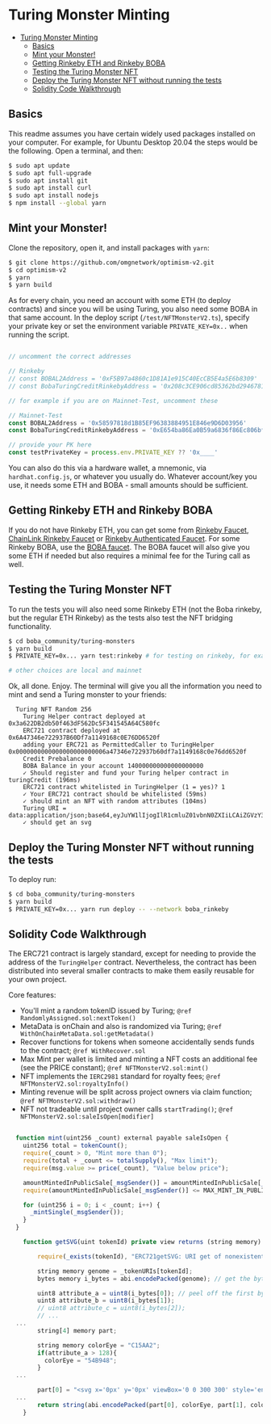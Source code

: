 # Turing Monster Minting

- [Turing Monster Minting](#turing-monster-minting)
  * [Basics](#basics)
  * [Mint your Monster!](#mint-your-monster)
  * [Getting Rinkeby ETH and Rinkeby BOBA](#getting-rinkeby-eth-and-rinkeby-boba)
  * [Testing the Turing Monster NFT](#testing-the-turing-monster-nft)
  * [Deploy the Turing Monster NFT without running the tests](#deploy-the-turing-monster-nft-without-running-the-tests)
  * [Solidity Code Walkthrough](#solidity-code-walkthrough)

## Basics

This readme assumes you have certain widely used packages installed on your computer. For example, for Ubuntu Desktop 20.04 the steps would be the following. Open a terminal, and then:

```bash
$ sudo apt update
$ sudo apt full-upgrade
$ sudo apt install git
$ sudo apt install curl
$ sudo apt install nodejs
$ npm install --global yarn
```

## Mint your Monster!

Clone the repository, open it, and install packages with `yarn`:

```bash
$ git clone https://github.com/omgnetwork/optimism-v2.git
$ cd optimism-v2
$ yarn
$ yarn build
```

As for every chain, you need an account with some ETH (to deploy contracts) and since you will be using Turing, you also need some BOBA in that same account. In the deploy script (`/test/NFTMonsterV2.ts`), specify your private key or set the environment variable `PRIVATE_KEY=0x..` when running the script.

```javascript

// uncomment the correct addresses

// Rinkeby
// const BOBAL2Address = '0xF5B97a4860c1D81A1e915C40EcCB5E4a5E6b8309'
// const BobaTuringCreditRinkebyAddress = '0x208c3CE906cd85362bd29467819d3AcbE5FC1614'

// for example if you are on Mainnet-Test, uncomment these

// Mainnet-Test
const BOBAL2Address = '0x58597818d1B85EF96383884951E846e9D6D03956'
const BobaTuringCreditRinkebyAddress = '0xE654ba86Ea0B59a6836f86Ec806bfC9449D0aD0A'

// provide your PK here
const testPrivateKey = process.env.PRIVATE_KEY ?? '0x____'

```

You can also do this via a hardware wallet, a mnemonic, via `hardhat.config.js`, or whatever you usually do. Whatever account/key you use, it needs some ETH and BOBA - small amounts should be sufficient.

## Getting Rinkeby ETH and Rinkeby BOBA

If you do not have Rinkeby ETH, you can get some from [Rinkeby Faucet](https://www.rinkebyfaucet.com/), [ChainLink Rinkeby Faucet](https://faucets.chain.link/rinkeby) or [Rinkeby Authenticated Faucet](https://www.rinkeby.io/#faucet). For some Rinkeby BOBA, use the [BOBA faucet](https://faucets.boba.network). The BOBA faucet will also give you some ETH if needed but also requires a minimal fee for the Turing call as well.

## Testing the Turing Monster NFT

To run the tests you will also need some Rinkeby ETH (not the Boba rinkeby, but the regular ETH Rinkeby) as the tests also test the NFT bridging functionality.

```bash
$ cd boba_community/turing-monsters
$ yarn build
$ PRIVATE_KEY=0x... yarn test:rinkeby # for testing on rinkeby, for example

# other choices are local and mainnet
```


Ok, all done. Enjoy. The terminal will give you all the information you need to mint and send a Turing monster to your friends:

```
  Turing NFT Random 256
    Turing Helper contract deployed at 0x3a622DB2db50f463dF562Dc5F341545A64C580fc
    ERC721 contract deployed at 0x6A47346e722937B60Df7a1149168c0E76DD6520f
    adding your ERC721 as PermittedCaller to TuringHelper 0x0000000000000000000000006a47346e722937b60df7a1149168c0e76dd6520f
    Credit Prebalance 0
    BOBA Balance in your account 140000000000000000000
    ✓ Should register and fund your Turing helper contract in turingCredit (196ms)
    ERC721 contract whitelisted in TuringHelper (1 = yes)? 1
    ✓ Your ERC721 contract should be whitelisted (59ms)
    ✓ should mint an NFT with random attributes (104ms)
    Turing URI = data:application/json;base64,eyJuYW1lIjogIlR1cmluZ01vbnN0ZXIiLCAiZGVzY3JpcHRpb24iOiAiQm9vb29Ib29vbyIsICJpbWFnIn0=
    ✓ should get an svg

```

## Deploy the Turing Monster NFT without running the tests

To deploy run:

```bash
$ cd boba_community/turing-monsters
$ yarn build
$ PRIVATE_KEY=0x... yarn run deploy -- --network boba_rinkeby
```

## Solidity Code Walkthrough

The ERC721 contract is largely standard, except for needing to provide the address of the `TuringHelper` contract.
Nevertheless, the contract has been distributed into several smaller contracts to make them easily reusable for your own project.

Core features:
- You'll mint a random tokenID issued by Turing; `@ref RandomlyAssigned.sol:nextToken()`
- MetaData is onChain and also is randomized via Turing; `@ref WithOnChainMetaData.sol:getMetadata()`
- Recover functions for tokens when someone accidentally sends funds to the contract; `@ref WithRecover.sol`
- Max Mint per wallet is limited and minting a NFT costs an additional fee (see the PRICE constant); `@ref NFTMonsterV2.sol:mint()`
- NFT implements the `IERC2981` standard for royalty fees; `@ref NFTMonsterV2.sol:royaltyInfo()`
- Minting revenue will be split across project owners via claim function; `@ref NFTMonsterV2.sol:withdraw()`
- NFT not tradeable until project owner calls `startTrading()`; `@ref NFTMonsterV2.sol:saleIsOpen[modifier]`

```javascript

  function mint(uint256 _count) external payable saleIsOpen {
    uint256 total = tokenCount();
    require(_count > 0, "Mint more than 0");
    require(total + _count <= totalSupply(), "Max limit");
    require(msg.value >= price(_count), "Value below price");

    amountMintedInPublicSale[_msgSender()] = amountMintedInPublicSale[_msgSender()] + _count;
    require(amountMintedInPublicSale[_msgSender()] <= MAX_MINT_IN_PUBLIC);

    for (uint256 i = 0; i < _count; i++) {
      _mintSingle(_msgSender());
    }
  }

    function getSVG(uint tokenId) private view returns (string memory) {

        require(_exists(tokenId), "ERC721getSVG: URI get of nonexistent token");

        string memory genome = _tokenURIs[tokenId];
        bytes memory i_bytes = abi.encodePacked(genome); // get the bytes

        uint8 attribute_a = uint8(i_bytes[0]); // peel off the first byte (0-255)
        uint8 attribute_b = uint8(i_bytes[1]);
        // uint8 attribute_c = uint8(i_bytes[2]);
        // ...
  ...
        string[4] memory part;

        string memory colorEye = "C15AA2";
        if(attribute_a > 128){
          colorEye = "54B948";
        }
  ...

        part[0] = "<svg x='0px' y='0px' viewBox='0 0 300 300' style='enable-background:new 0 0 300 300;' xml:space='preserve'><style type='text/css'>.st0{fill:#";
  ...
        return string(abi.encodePacked(part[0], colorEye, part[1], colorBody, part[2], part[3]));
    }
```
